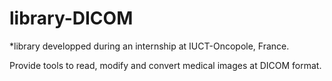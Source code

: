 # library-DICOM

*library developped during an internship at IUCT-Oncopole, France.

Provide tools to read, modify and convert medical images at DICOM format.
